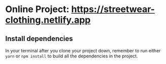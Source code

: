 # Online Project: https://streetwear-clothing.netlify.app

## Install dependencies

In your terminal after you clone your project down, remember to run either `yarn` or `npm install` to build all the dependencies in the project.


